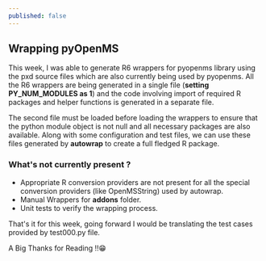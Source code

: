 ```yaml
---
published: false
---
```


## Wrapping pyOpenMS

This week, I was able to generate R6 wrappers for pyopenms library using the pxd source files which are also currently being used by pyopenms. All the R6 wrappers are being generated in a single file (**setting PY_NUM_MODULES as 1**) and the code involving import of required R packages and helper functions is generated in a separate file.

The second file must be loaded before loading the wrappers to ensure that the python module object is not null and all necessary packages are also available. Along with some configuration and test files, we can use these files generated by **autowrap** to create a full fledged R package.

### What's not currently present ?

- Appropriate R conversion providers are not present for all the special conversion providers (like 	     OpenMSString) used by autowrap.
- Manual Wrappers for **addons** folder.
- Unit tests to verify the wrapping process.

That's it for this week, going forward I would be translating the test cases provided by test000.py file.

A Big Thanks for Reading !!😁